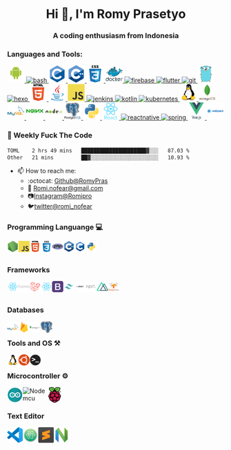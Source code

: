 <!-- <p align="center">
  Visitor count<br>
  <img src="https://profile-counter.glitch.me/RomyPras/count.svg" />
</p> -->


<h1 align="center">Hi 👋, I'm Romy Prasetyo</h1>
<h3 align="center">A coding enthusiasm from Indonesia</h3>

<h3 align="left">Languages and Tools:</h3>
<p align="left"> <a href="https://developer.android.com" target="_blank"> <img src="https://raw.githubusercontent.com/devicons/devicon/master/icons/android/android-original-wordmark.svg" alt="android" width="40" height="40"/> </a> <a href="https://www.gnu.org/software/bash/" target="_blank"> <img src="https://www.vectorlogo.zone/logos/gnu_bash/gnu_bash-icon.svg" alt="bash" width="40" height="40"/> </a> <a href="https://www.cprogramming.com/" target="_blank"> <img src="https://raw.githubusercontent.com/devicons/devicon/master/icons/c/c-original.svg" alt="c" width="40" height="40"/> </a> <a href="https://www.w3schools.com/cpp/" target="_blank"> <img src="https://raw.githubusercontent.com/devicons/devicon/master/icons/cplusplus/cplusplus-original.svg" alt="cplusplus" width="40" height="40"/> </a> <a href="https://www.w3schools.com/css/" target="_blank"> <img src="https://raw.githubusercontent.com/devicons/devicon/master/icons/css3/css3-original-wordmark.svg" alt="css3" width="40" height="40"/> </a> <a href="https://www.docker.com/" target="_blank"> <img src="https://raw.githubusercontent.com/devicons/devicon/master/icons/docker/docker-original-wordmark.svg" alt="docker" width="40" height="40"/> </a> <a href="https://firebase.google.com/" target="_blank"> <img src="https://www.vectorlogo.zone/logos/firebase/firebase-icon.svg" alt="firebase" width="40" height="40"/> </a> <a href="https://flutter.dev" target="_blank"> <img src="https://www.vectorlogo.zone/logos/flutterio/flutterio-icon.svg" alt="flutter" width="40" height="40"/> </a> <a href="https://git-scm.com/" target="_blank"> <img src="https://www.vectorlogo.zone/logos/git-scm/git-scm-icon.svg" alt="git" width="40" height="40"/> </a> <a href="https://golang.org" target="_blank"> <img src="https://raw.githubusercontent.com/devicons/devicon/master/icons/go/go-original.svg" alt="go" width="40" height="40"/> </a> <a href="hexo.io/" target="_blank"> <img src="https://www.vectorlogo.zone/logos/hexoio/hexoio-icon.svg" alt="hexo" width="40" height="40"/> </a> <a href="https://www.w3.org/html/" target="_blank"> <img src="https://raw.githubusercontent.com/devicons/devicon/master/icons/html5/html5-original-wordmark.svg" alt="html5" width="40" height="40"/> </a> <a href="https://www.java.com" target="_blank"> <img src="https://raw.githubusercontent.com/devicons/devicon/master/icons/java/java-original.svg" alt="java" width="40" height="40"/> </a> <a href="https://developer.mozilla.org/en-US/docs/Web/JavaScript" target="_blank"> <img src="https://raw.githubusercontent.com/devicons/devicon/master/icons/javascript/javascript-original.svg" alt="javascript" width="40" height="40"/> </a> <a href="https://www.jenkins.io" target="_blank"> <img src="https://www.vectorlogo.zone/logos/jenkins/jenkins-icon.svg" alt="jenkins" width="40" height="40"/> </a> <a href="https://kotlinlang.org" target="_blank"> <img src="https://www.vectorlogo.zone/logos/kotlinlang/kotlinlang-icon.svg" alt="kotlin" width="40" height="40"/> </a> <a href="https://kubernetes.io" target="_blank"> <img src="https://www.vectorlogo.zone/logos/kubernetes/kubernetes-icon.svg" alt="kubernetes" width="40" height="40"/> </a> <a href="https://www.linux.org/" target="_blank"> <img src="https://raw.githubusercontent.com/devicons/devicon/master/icons/linux/linux-original.svg" alt="linux" width="40" height="40"/> </a> <a href="https://www.mongodb.com/" target="_blank"> <img src="https://raw.githubusercontent.com/devicons/devicon/master/icons/mongodb/mongodb-original-wordmark.svg" alt="mongodb" width="40" height="40"/> </a> <a href="https://www.mysql.com/" target="_blank"> <img src="https://raw.githubusercontent.com/devicons/devicon/master/icons/mysql/mysql-original-wordmark.svg" alt="mysql" width="40" height="40"/> </a> <a href="https://www.nginx.com" target="_blank"> <img src="https://raw.githubusercontent.com/devicons/devicon/master/icons/nginx/nginx-original.svg" alt="nginx" width="40" height="40"/> </a> <a href="https://nodejs.org" target="_blank"> <img src="https://raw.githubusercontent.com/devicons/devicon/master/icons/nodejs/nodejs-original-wordmark.svg" alt="nodejs" width="40" height="40"/> </a> <a href="https://www.postgresql.org" target="_blank"> <img src="https://raw.githubusercontent.com/devicons/devicon/master/icons/postgresql/postgresql-original-wordmark.svg" alt="postgresql" width="40" height="40"/> </a> <a href="https://www.python.org" target="_blank"> <img src="https://raw.githubusercontent.com/devicons/devicon/master/icons/python/python-original.svg" alt="python" width="40" height="40"/> </a> <a href="https://reactjs.org/" target="_blank"> <img src="https://raw.githubusercontent.com/devicons/devicon/master/icons/react/react-original-wordmark.svg" alt="react" width="40" height="40"/> </a> <a href="https://reactnative.dev/" target="_blank"> <img src="https://reactnative.dev/img/header_logo.svg" alt="reactnative" width="40" height="40"/> </a> <a href="https://spring.io/" target="_blank"> <img src="https://www.vectorlogo.zone/logos/springio/springio-icon.svg" alt="spring" width="40" height="40"/> </a> <a href="https://vuejs.org/" target="_blank"> <img src="https://raw.githubusercontent.com/devicons/devicon/master/icons/vuejs/vuejs-original-wordmark.svg" alt="vuejs" width="40" height="40"/> </a> <a href="https://webpack.js.org" target="_blank"> <img src="https://raw.githubusercontent.com/devicons/devicon/d00d0969292a6569d45b06d3f350f463a0107b0d/icons/webpack/webpack-original-wordmark.svg" alt="webpack" width="40" height="40"/> </a> </p>



### :dart: Weekly Fuck The Code

<!--START_SECTION:waka-->

```text
TOML    2 hrs 49 mins   █████████████████████▓░░░   87.03 %
Other   21 mins         ██▓░░░░░░░░░░░░░░░░░░░░░░   10.93 %
```

<!--END_SECTION:waka-->


- 📫 How to reach me:
    - :octocat: [Github@RomyPras](https://github.com/RomyPras)
    - :email: [Romi.nofear@gmail.com](mailto:romi.nofear@gmail.com)
    - :camera:[Instagram@Romipro](https://www.instagram.com/romipro/)
    - :bird:[twitter@romi_nofear](https://twitter.com/romi_nofear/)
### Programming Languange 💻
<img align="left" alt="Node.js" width="26px" src="https://raw.githubusercontent.com/github/explore/80688e429a7d4ef2fca1e82350fe8e3517d3494d/topics/nodejs/nodejs.png" />
<img align="left" alt="JavaScript" width="26px" src="https://raw.githubusercontent.com/github/explore/80688e429a7d4ef2fca1e82350fe8e3517d3494d/topics/javascript/javascript.png" />
<img align="left" alt="HTML5" width="26px" src="https://raw.githubusercontent.com/github/explore/80688e429a7d4ef2fca1e82350fe8e3517d3494d/topics/html/html.png" />
<img align="left" alt="CSS3" width="26px" src="https://raw.githubusercontent.com/github/explore/80688e429a7d4ef2fca1e82350fe8e3517d3494d/topics/css/css.png" />
<img align="left" alt="Php" width="26px" src="https://raw.githubusercontent.com/github/explore/master/topics/php/php.png" />
<img align="left" alt="C++" width="26px" src="https://raw.githubusercontent.com/github/explore/master/topics/cpp/cpp.png" />
<img align="left" alt="C" width="26px" src="https://raw.githubusercontent.com/github/explore/master/topics/c/c.png" />
<img align="left" alt="C" width="26px" src="https://raw.githubusercontent.com/github/explore/master/topics/python/python.png" />

<br>
<br>

### Frameworks
<img align="left" alt="React" width="26px" src="https://raw.githubusercontent.com/github/explore/80688e429a7d4ef2fca1e82350fe8e3517d3494d/topics/react/react.png" />
<img align="left" alt="Express JS" width="26px" src="https://raw.githubusercontent.com/github/explore/main/topics/express/express.png" />
<img align="left" alt="Laravel" width="26px" src="https://raw.githubusercontent.com/github/explore/main/topics/laravel/laravel.png" />
<img align="left" alt="React Native" width="26px" src="https://raw.githubusercontent.com/github/explore/main/topics/react-native/react-native.png" />
<img align="left" alt="Bootstrap" width="26px" src="https://raw.githubusercontent.com/github/explore/main/topics/bootstrap/bootstrap.png" />
<img align="left" alt="Tailwindcss" width="26px" src="https://raw.githubusercontent.com/github/explore/main/topics/tailwind/tailwind.png" />
<img align="left" alt="Jquery" width="26px" src="https://raw.githubusercontent.com/github/explore/main/topics/jquery/jquery.png" />
<img align="left" alt="NextJS" width="26px" src="https://raw.githubusercontent.com/github/explore/main/topics/nextjs/nextjs.png" />
<img align="left" alt="NuxtJS" width="26px" src="https://raw.githubusercontent.com/github/explore/main/topics/nuxt/nuxt.png" />
<img align="left" alt="Tensorflow" width="26px" src="https://github.com/github/explore/blob/main/topics/tensorflow/tensorflow.png?raw=true" />

<br>
<br>

### Databases

<img align="left" alt="MySQL" width="26px" src="https://raw.githubusercontent.com/devicons/devicon/master/icons/mysql/mysql-original-wordmark.svg" />
<img align="left" alt="Firebase" width="26px" src="https://raw.githubusercontent.com/github/explore/master/topics/firebase/firebase.png" />
<img align="left" alt="MongoDB" width="26px" src="https://raw.githubusercontent.com/github/explore/master/topics/mongodb/mongodb.png" />
<img align="left" alt="PostgreSQL" width="26px" src="https://raw.githubusercontent.com/github/explore/main/topics/postgresql/postgresql.png" />

<br>

### Tools and OS ⚒

<img align="left" alt="Linux" width="26px" src="https://raw.githubusercontent.com/github/explore/master/topics/linux/linux.png" />
<img align="left" alt="ubuntu" width="26px" src="https://raw.githubusercontent.com/github/explore/master/topics/ubuntu/ubuntu.png" />
<img align="left" alt="terminal" width="26px" src="https://raw.githubusercontent.com/github/explore/master/topics/terminal/terminal.png" />

<br>

### Microcontroller ⚙
<img align="left" alt="Arduino" width="36px" src="https://raw.githubusercontent.com/github/explore/master/topics/arduino/arduino.png" />
<img align="left" alt="Nodemcu" width="56px" src="https://harleygn.net/images/esp8266_nodemcu.png" />
<img align="left" alt="Raspberry PI" width="36px" src="https://raw.githubusercontent.com/github/explore/main/topics/raspberry-pi/raspberry-pi.png" />


<br>
<br>

### Text Editor 
<img align="left" alt="Vscode" width="36px" src="https://raw.githubusercontent.com/github/explore/main/topics/visual-studio-code/visual-studio-code.png" />
<img align="left" alt="Atom" width="36px" src="https://raw.githubusercontent.com/github/explore/main/topics/atom/atom.png" />
<img align="left" alt="Sumblime Text" width="36px" src="https://raw.githubusercontent.com/github/explore/main/topics/sublime-text/sublime-text.png" />
<img align="left" alt="Neovim" width="36px" src="https://github.com/github/explore/blob/main/topics/neovim/neovim.png?raw=true" />

<br>
<br>



